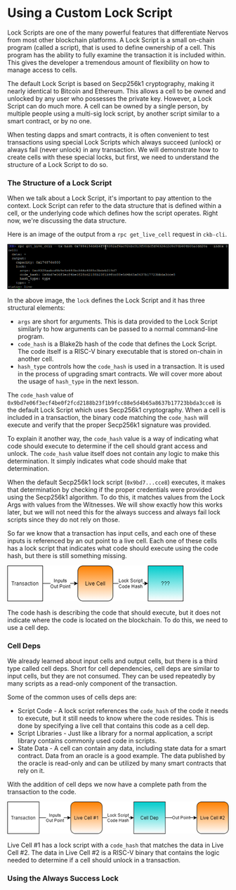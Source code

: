# Using a Custom Lock Script

Lock Scripts are one of the many powerful features that differentiate Nervos from most other blockchain platforms. A Lock Script is a small on-chain program \(called a script\), that is used to define ownership of a cell. This program has the ability to fully examine the transaction it is included within. This gives the developer a tremendous amount of flexibility on how to manage access to cells.

The default Lock Script is based on Secp256k1 cryptography, making it nearly identical to Bitcoin and Ethereum. This allows a cell to be owned and unlocked by any user who possesses the private key. However, a Lock Script can do much more. A cell can be owned by a single person, by multiple people using a multi-sig lock script, by another script similar to a smart contract, or by no one.

When testing dapps and smart contracts, it is often convenient to test transactions using special Lock Scripts which always succeed \(unlock\) or always fail \(never unlock\) in any transaction. We will demonstrate how to create cells with these special locks, but first, we need to understand the structure of a Lock Script to do so.

### The Structure of a Lock Script

When we talk about a Lock Script, it's important to pay attention to the context. Lock Script can refer to the data structure that is defined within a cell, or the underlying code which defines how the script operates. Right now, we're discussing the data structure.

Here is an image of the output from a `rpc get_live_cell` request in `ckb-cli`.

![](../.gitbook/assets/get-live-cell.png)

In the above image, the `lock` defines the Lock Script and it has three structural elements:

* `args` are short for arguments. This is data provided to the Lock Script similarly to how arguments can be passed to a normal command-line program.
* `code_hash` is a Blake2b hash of the code that defines the Lock Script. The code itself is a RISC-V binary executable that is stored on-chain in another cell. 
* `hash_type` controls how the `code_hash` is used in a transaction. It is used in the process of upgrading smart contracts. We will cover more about the usage of `hash_type` in the next lesson.

The `code_hash` value of `0x9bd7e06f3ecf4be0f2fcd2188b23f1b9fcc88e5d4b65a8637b17723bbda3cce8` is the default Lock Script which uses Secp256k1 cryptography. When a cell is included in a transaction, the binary code matching the `code_hash` will execute and verify that the proper Secp256k1 signature was provided.

To explain it another way, the `code_hash` value is a way of indicating what code should execute to determine if the cell should grant access and unlock. The `code_hash` value itself does not contain any logic to make this determination. It simply indicates what code should make that determination.

When the default Secp256k1 lock script \(`0x9bd7...cce8`\) executes, it makes that determination by checking if the proper credentials were provided using the Secp256k1 algorithm. To do this, it matches values from the Lock Args with values from the Witnesses. We will show exactly how this works later, but we will not need this for the always success and always fail lock scripts since they do not rely on those.

So far we know that a transaction has input cells, and each one of these inputs is referenced by an out point to a live cell. Each one of these cells has a lock script that indicates what code should execute using the code hash, but there is still something missing.

![](../.gitbook/assets/transaction-connections-1.png)

The code hash is describing the code that should execute, but it does not indicate where the code is located on the blockchain. To do this, we need to use a cell dep.

### Cell Deps

We already learned about input cells and output cells, but there is a third type called cell deps. Short for cell dependencies, cell deps are similar to input cells, but they are not consumed. They can be used repeatedly by many scripts as a read-only component of the transaction.

Some of the common uses of cells deps are:

* Script Code - A lock script references the `code_hash` of the code it needs to execute, but it still needs to know where the code resides. This is done by specifying a live cell that contains this code as a cell dep.
* Script Libraries - Just like a library for a normal application, a script library contains commonly used code in scripts.
* State Data - A cell can contain any data, including state data for a smart contract. Data from an oracle is a good example. The data published by the oracle is read-only and can be utilized by many smart contracts that rely on it.

With the addition of cell deps we now have a complete path from the transaction to the code.

![](../.gitbook/assets/transaction-connections-2.png)

Live Cell \#1 has a lock script with a `code_hash` that matches the data in Live Cell \#2. The data in Live Cell \#2 is a RISC-V binary that contains the logic needed to determine if a cell should unlock in a transaction.

### Using the Always Success Lock




